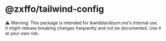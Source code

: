 # @zxffo/tailwind-config

⚠️ Warning: This package is intended for lewisblackburn.me's internal use. It might release breaking changes frequently and not be documented. Use it at your own risk.
